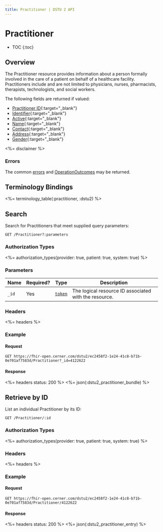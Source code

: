 ```yaml
---
title: Practitioner | DSTU 2 API
---
```


# Practitioner

* TOC
{:toc}

## Overview

The Practitioner resource provides information about a person formally involved in the care of a patient on behalf of a healthcare facility. Practitioners include and are not limited to physicians, nurses, pharmacists, therapists, technologists, and social workers.

The following fields are returned if valued:

  * [Practitioner ID](https://hl7.org/fhir/DSTU2/resource-definitions.html#Resource.id){:target="_blank"}
  * [Identifier](https://hl7.org/fhir/DSTU2/practitioner-definitions.html#Practitioner.identifier){:target="_blank"}
  * [Active](https://hl7.org/fhir/DSTU2/practitioner-definitions.html#Practitioner.active){:target="_blank"}
  * [Name](https://hl7.org/fhir/DSTU2/practitioner-definitions.html#Practitioner.name){:target="_blank"}
  * [Contact](https://hl7.org/fhir/DSTU2/practitioner-definitions.html#Practitioner.telecom){:target="_blank"}
  * [Address](https://hl7.org/fhir/DSTU2/practitioner-definitions.html#Practitioner.address){:target="_blank"}
  * [Gender](https://hl7.org/fhir/DSTU2/practitioner-definitions.html#Practitioner.gender){:target="_blank"}

<%= disclaimer %>

### Errors

The common [errors] and [OperationOutcomes] may be returned.

## Terminology Bindings

<%= terminology_table(:practitioner, :dstu2) %>

## Search

Search for Practitioners that meet supplied query parameters:

    GET /Practitioner?:parameters

### Authorization Types

<%= authorization_types(provider: true, patient: true, system: true) %>

### Parameters

 Name  | Required? | Type      | Description
-------|-----------|-----------|-------------------------------------------------------
 `_id` | Yes       | [`token`] | The logical resource ID associated with the resource.

### Headers

<%= headers %>

### Example

#### Request

    GET https://fhir-open.cerner.com/dstu2/ec2458f2-1e24-41c8-b71b-0e701af7583d/Practitioner?_id=4122622

#### Response

<%= headers status: 200 %> <%= json(:dstu2_practitioner_bundle) %>

## Retrieve by ID

List an individual Practitioner by its ID:

    GET /Practitioner/:id

### Authorization Types

<%= authorization_types(provider: true, patient: true, system: true) %>

### Headers

<%= headers %>

### Example

#### Request

    GET https://fhir-open.cerner.com/dstu2/ec2458f2-1e24-41c8-b71b-0e701af7583d/Practitioner/4122622

#### Response

<%= headers status: 200 %> <%= json(:dstu2_practitioner_entry) %>

[`token`]: http://hl7.org/fhir/DSTU2/search.html#token
[errors]: ../../#client-errors
[OperationOutcomes]: ../../#operation-outcomes
